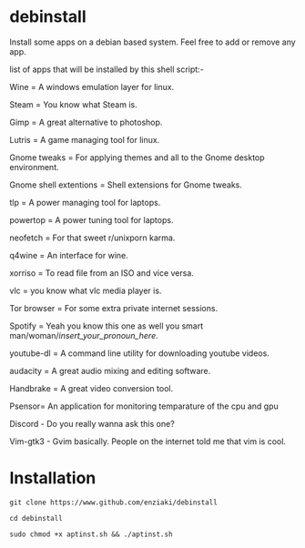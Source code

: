 # debinstall

Install some apps on a debian based system.
Feel free to add or remove any app.

list of apps that will be installed by this shell script:-

Wine = A windows emulation layer for linux.

Steam = You know what Steam is.

Gimp = A great alternative to photoshop.

Lutris = A game managing tool for linux.

Gnome tweaks = For applying themes and all to the Gnome desktop environment.

Gnome shell extentions = Shell extensions for Gnome tweaks.

tlp = A power managing tool for laptops.

powertop = A power tuning tool for laptops.

neofetch = For that sweet r/unixporn karma.

q4wine = An interface for wine.

xorriso = To read file from an ISO and vice versa.

vlc = you know what vlc media player is.

Tor browser = For some extra private internet sessions.

Spotify = Yeah you know this one as well you smart man/woman/*insert_your_pronoun_here*.

youtube-dl = A command line utility for downloading youtube videos.

audacity = A great audio mixing and editing software.

Handbrake = A great video conversion tool.

Psensor= An application for monitoring temparature of the cpu and gpu

Discord - Do you really wanna ask this one?

Vim-gtk3 - Gvim basically. People on the internet told me that vim is cool.



# Installation



```
git clone https://www.github.com/enziaki/debinstall

cd debinstall

sudo chmod +x aptinst.sh && ./aptinst.sh
```
